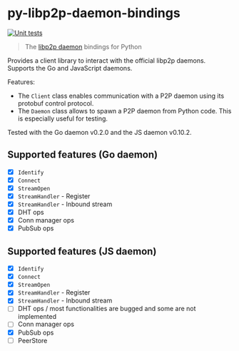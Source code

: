 # py-libp2p-daemon-bindings

[![Unit tests](https://github.com/mhchia/py-libp2p-daemon-bindings/actions/workflows/unit-tests.yml/badge.svg)](https://github.com/mhchia/py-libp2p-daemon-bindings/actions/workflows/unit-tests.yml)

> The [libp2p daemon](https://github.com/libp2p/go-libp2p-daemon) bindings for Python

Provides a client library to interact with the official libp2p daemons.
Supports the Go and JavaScript daemons.

Features:
- The `Client` class enables communication with a P2P daemon using its protobuf control protocol.
- The `Daemon` class allows to spawn a P2P daemon from Python code. This is especially useful for testing.

Tested with the Go daemon v0.2.0 and the JS daemon v0.10.2.

## Supported features (Go daemon)

- [x] `Identify`
- [x] `Connect`
- [x] `StreamOpen`
- [x] `StreamHandler` - Register
- [x] `StreamHandler` - Inbound stream
- [x] DHT ops
- [x] Conn manager ops
- [x] PubSub ops

## Supported features (JS daemon)
- [x] `Identify`
- [x] `Connect`
- [x] `StreamOpen`
- [x] `StreamHandler` - Register
- [x] `StreamHandler` - Inbound stream
- [ ] DHT ops / most functionalities are bugged and some are not implemented
- [ ] Conn manager ops
- [x] PubSub ops
- [ ] PeerStore
